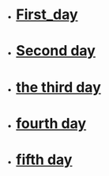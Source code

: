 - # [First_day](https://gumirus.github.io/marathon_5_days-5_projects/)
- # [Second day](https://gumirus.github.io/Second-day/)
- # [the third day]()
- # [fourth day]()
- # [fifth day]()
